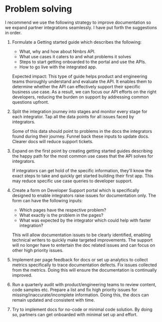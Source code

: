# Problem solving

I recommend we use the following strategy to improve documentation so we expand partner integrations seamlessly. I have put forth the suggestions in order.

1. Formulate a Getting started guide which describes the following:
   * What, why and how about Nmbrs API.
   * What use cases it caters to and what problems it solves
   * Steps to start getting onboarded to the portal and use the APIs.
   * How to go live with the integrated app.
   
   Expected impact: This type of guide helps product and engineering teams thoroughly understand and evaluate the API. It enables them to determine whether the API can effectively support their specific business use case. As a result, we can focus our API efforts on the right developers, reducing the burden on support by addressing common questions upfront.

2. Split the integration journey into stages and monitor every stage for each integrator. Tap all the data points for all issues faced by integrators. 

   Some of this data should point to problems in the docs the integrators found during their journey. Funnel back these inputs to update docs. Clearer docs will reduce support tickets.

3. Expand on the first point by creating getting started guides describing the happy path for the most common use cases that the API solves for integrators. 

   If integrators can get hold of the specific information, they'll know the exact steps to take and quickly get started building their first app. This may reduce specific use case queries to developer support.

4. Create a form on Developer Support portal which is specifically designed to enable integrators raise issues for documentation only. The form can have the following inputs:
   *  Which pages have the respective problem?
   * What exactly is the problem in the pages?
   * What was expected by the integrator which could help with faster integration?

   This will allow documentation issues to be clearly identified, enabling technical writers to quickly make targeted improvements. The support will no longer have to entertain the doc related issues and can focus on other high priority issues.

5. Implement per page feedback for docs or set up analytics to collect metrics specifically to trace documentation defects. Fix issues collected from the metrics. Doing this will ensure the documentation is continually improved.

6. Run a quarterly audit with product/engineering teams to review content, code samples etc. Prepare a list and fix high priority issues for missing/inaccurate/incomplete information. Doing this, the docs can remain updated and consistent with time.

7. Try to implement docs for no-code or minimal code solution. By doing so, partners can get onboarded with minimal set up and effort.


